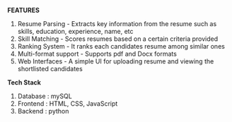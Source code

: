 **FEATURES**

1) Resume Parsing - Extracts key information from the resume such as skills, education, experience, name, etc
2) Skill Matching - Scores resumes based on a certain criteria provided
3) Ranking System - It ranks each candidates resume among similar ones 
4) Multi-format support - Supports pdf and Docx formats
5) Web Interfaces - A simple UI for uploading resume and viewing the shortlisted candidates 

**Tech Stack**

1) Database : mySQL
2) Frontend : HTML, CSS, JavaScript
3) Backend  : python
